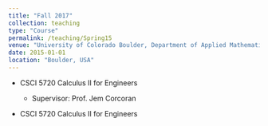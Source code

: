```yaml
---
title: "Fall 2017"
collection: teaching
type: "Course"
permalink: /teaching/Spring15
venue: "University of Colorado Boulder, Department of Applied Mathematics"
date: 2015-01-01
location: "Boulder, USA"
---
```


  * CSCI 5720 Calculus II for Engineers

     * Supervisor: Prof. Jem Corcoran

  * CSCI 5720 Calculus II for Engineers




